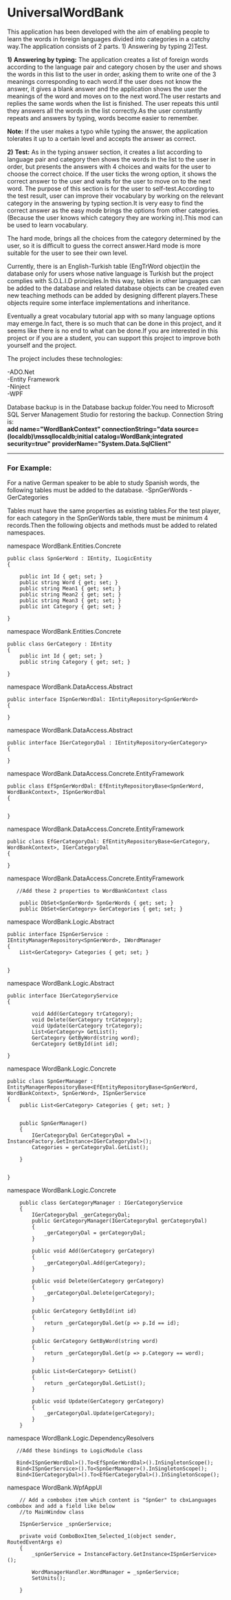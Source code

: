 # UniversalWordBank

This application has been developed with the aim of enabling people to learn the words in foreign languages divided into 
categories in a catchy way.The application consists of 2 parts. 1) Answering by typing 2)Test.

**1)** **Answering by typing:** The application creates a list of foreign words according to the language pair and category chosen 
by the user and shows the words in this list to the user in order, asking them to write one of the 3 meanings corresponding 
to each word.If the user does not know the answer, it gives a blank answer and the application shows the user the meanings of 
the word and moves on to the next word.The user restarts and replies the same words when the list is finished.
The user repeats this until they answers all the words in the list correctly.As the user constantly repeats and answers 
by typing, words become easier to remember.

**Note:** If the user makes a typo while typing the answer, the application tolerates it up to a certain level and accepts 
the answer as correct.

**2)** **Test:** As in the typing answer section, it creates a list according to language pair and category then shows the words 
in the list to the user in order, but presents the answers with 4 choices and waits for the user to choose the correct choice.
If the user ticks the wrong option, it shows the correct answer to the user and waits for the user to move on to the next word.
The purpose of this section is for the user to self-test.According to the test result, user can improve their vocabulary 
by working on the relevant category in the answering by typing section.It is very easy to find the correct answer as the easy 
mode brings the options from other categories.(Because the user knows which category they are working in).This mod can be 
used to learn vocabulary.

The hard mode, brings all the choices from the category determined by the user, so it is difficult to 
guess the correct answer.Hard mode is more suitable for the user to see their own level.


Currently, there is an English-Turkish table (EngTrWord object)in the database only for users whose native language is Turkish but
the project complies with S.O.L.I.D principles.In this way, tables in other languages can be added to the database and related 
database objects can be created even new teaching methods can be added by designing different players.These objects require 
some interface implementations and inheritance.

Eventually a great vocabulary tutorial app with so many language options may emerge.In fact, there is so much that 
can be done in this project, and it seems like there is no end to what can be done.If you are interested in this project or 
if you are a student, you can support this project to improve both yourself and the project.

The project includes these technologies:

-ADO.Net <br>
-Entity Framework <br>
-Ninject <br>
-WPF <br>

Database backup is in the Database backup folder.You need to Microsoft SQL Server Management Studio for restoring the backup.
 Connection String is: <br>
**add name="WordBankContext" connectionString="data source=(localdb)\mssqllocaldb;initial catalog=WordBank;integrated security=true" providerName="System.Data.SqlClient"**
	           

_________________________________________________________________________

### For Example:

For a native German speaker to be able to study Spanish words, the following tables must be added to the database.
-SpnGerWords 
-GerCategories

Tables must have the same properties as existing tables.For the test player, for each category in the SpnGerWords table,
there must be minimum 4 records.Then the following objects and methods must be added to related namespaces.


namespace WordBank.Entities.Concrete

    public class SpnGerWord : IEntity, ILogicEntity
    {

        public int Id { get; set; }
        public string Word { get; set; }
        public string Mean1 { get; set; }
        public string Mean2 { get; set; }
        public string Mean3 { get; set; }
        public int Category { get; set; }

    }

namespace WordBank.Entities.Concrete

    public class GerCategory : IEntity
    {
        public int Id { get; set; }
        public string Category { get; set; }

    }



namespace WordBank.DataAccess.Abstract

    public interface ISpnGerWordDal: IEntityRepository<SpnGerWord>
    {

    }

namespace WordBank.DataAccess.Abstract

    public interface IGerCategoryDal : IEntityRepository<GerCategory>
    {

    }

namespace WordBank.DataAccess.Concrete.EntityFramework

    public class EfSpnGerWordDal: EfEntityRepositoryBase<SpnGerWord, WordBankContext>, ISpnGerWordDal
    {


    }

namespace WordBank.DataAccess.Concrete.EntityFramework

    public class EfGerCategoryDal: EfEntityRepositoryBase<GerCategory, WordBankContext>, IGerCategoryDal
    {

    }


namespace WordBank.DataAccess.Concrete.EntityFramework

       //Add these 2 properties to WordBankContext class

        public DbSet<SpnGerWord> SpnGerWords { get; set; }
        public DbSet<GerCategory> GerCategories { get; set; }


namespace WordBank.Logic.Abstract

    public interface ISpnGerService : IEntityManagerRepository<SpnGerWord>, IWordManager
    {
        List<GerCategory> Categories { get; set; }


    }

namespace WordBank.Logic.Abstract

    public interface IGerCategoryService
    {
        
            void Add(GerCategory trCategory);
            void Delete(GerCategory trCategory);
            void Update(GerCategory trCategory);
            List<GerCategory> GetList();
            GerCategory GetByWord(string word);
            GerCategory GetById(int id);
        
    }


namespace WordBank.Logic.Concrete

    public class SpnGerManager : EntityManagerRepositoryBase<EfEntityRepositoryBase<SpnGerWord, WordBankContext>, SpnGerWord>, ISpnGerService
    {
        public List<GerCategory> Categories { get; set; }


        public SpnGerManager()
        {
            IGerCategoryDal GerCategoryDal = InstanceFactory.GetInstance<IGerCategoryDal>();
            Categories = gerCategoryDal.GetList();

        }


    }

namespace WordBank.Logic.Concrete

        
        public class GerCategoryManager : IGerCategoryService
        {
            IGerCategoryDal _gerCategoryDal;
            public GerCategoryManager(IGerCategoryDal gerCategoryDal)
            {
                _gerCategoryDal = gerCategoryDal;
            }

            public void Add(GerCategory gerCategory)
            {
                _gerCategoryDal.Add(gerCategory);
            }

            public void Delete(GerCategory gerCategory)
            {
                _gerCategoryDal.Delete(gerCategory);
            }

            public GerCategory GetById(int id)
            {
                return _gerCategoryDal.Get(p => p.Id == id);
            }

            public GerCategory GetByWord(string word)
            {
                return _gerCategoryDal.Get(p => p.Category == word);
            }

            public List<GerCategory> GetList()
            {
                return _gerCategoryDal.GetList();
            }

            public void Update(GerCategory gerCategory)
            {
                _gerCategoryDal.Update(gerCategory);
            }
        }


namespace WordBank.Logic.DependencyResolvers

       //Add these bindings to LogicModule class

       Bind<ISpnGerWordDal>().To<EfSpnGerWordDal>().InSingletonScope();
       Bind<ISpnGerService>().To<SpnGerManager>().InSingletonScope();
       Bind<IGerCategoryDal>().To<EfGerCategoryDal>().InSingletonScope();


namespace WordBank.WpfAppUI
         
        // Add a combobox item which content is "SpnGer" to cbxLanguages combobox and add a field like below 
        //to MainWindow class
        
        ISpnGerService _spnGerService;

        private void ComboBoxItem_Selected_1(object sender, RoutedEventArgs e)
        {
            _spnGerService = InstanceFactory.GetInstance<ISpnGerService>();

            WordManagerHandler.WordManager = _spnGerService;
            SetUnits();
            
        }



